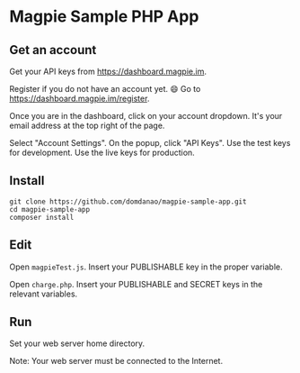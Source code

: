# Magpie Sample PHP App


## Get an account

Get your API keys from https://dashboard.magpie.im.

Register if you do not have an account yet. :smile: Go to https://dashboard.magpie.im/register.

Once you are in the dashboard, click on your account dropdown. It's your email address at the top right of the page.

Select "Account Settings". On the popup, click "API Keys". Use the test keys for development. Use the live keys for production.


## Install
```
git clone https://github.com/domdanao/magpie-sample-app.git
cd magpie-sample-app
composer install
```

## Edit
Open `magpieTest.js`. Insert your PUBLISHABLE key in the proper variable.

Open `charge.php`. Insert your PUBLISHABLE and SECRET keys in the relevant variables.

## Run
Set your web server home directory.

Note: Your web server must be connected to the Internet.
